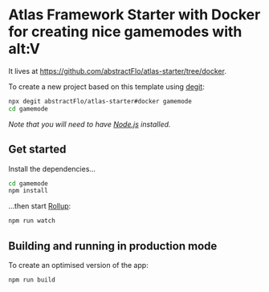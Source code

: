 # Atlas Framework Starter with Docker for creating nice gamemodes with alt:V

It lives at https://github.com/abstractFlo/atlas-starter/tree/docker.

To create a new project based on this template using [degit](https://github.com/Rich-Harris/degit):

```bash
npx degit abstractFlo/atlas-starter#docker gamemode
cd gamemode
```

*Note that you will need to have [Node.js](https://nodejs.org) installed.*

## Get started

Install the dependencies...

```bash
cd gamemode
npm install
```

...then start [Rollup](https://rollupjs.org):

```bash
npm run watch
```

## Building and running in production mode

To create an optimised version of the app:

```bash
npm run build
```
